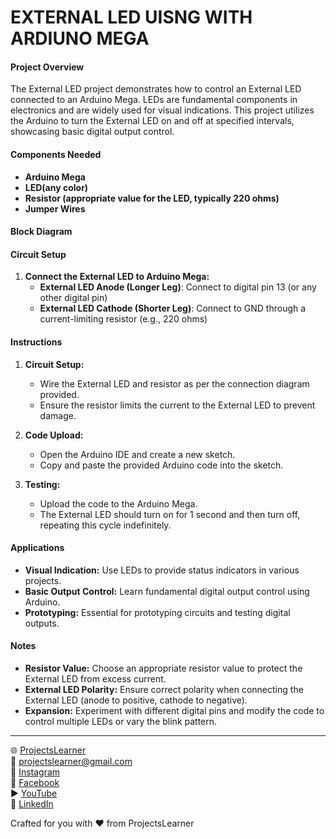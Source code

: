 # EXTERNAL LED UISNG WITH ARDIUNO MEGA

#### Project Overview

The External LED project demonstrates how to control an External LED connected to an Arduino Mega. LEDs are fundamental components in electronics and are widely used for visual indications. This project utilizes the Arduino to turn the External LED on and off at specified intervals, showcasing basic digital output control.

#### Components Needed

- **Arduino Mega**
- **LED(any color)**
- **Resistor (appropriate value for the LED, typically 220 ohms)**
- **Jumper Wires**

#### Block Diagram


#### Circuit Setup

1. **Connect the External LED to Arduino Mega:**
   - **External LED Anode (Longer Leg)**: Connect to digital pin 13 (or any other digital pin)
   - **External LED Cathode (Shorter Leg)**: Connect to GND through a current-limiting resistor (e.g., 220 ohms)

#### Instructions

1. **Circuit Setup:**
   - Wire the External LED and resistor as per the connection diagram provided.
   - Ensure the resistor limits the current to the External LED to prevent damage.

2. **Code Upload:**
   - Open the Arduino IDE and create a new sketch.
   - Copy and paste the provided Arduino code into the sketch.

3. **Testing:**
   - Upload the code to the Arduino Mega.
   - The External LED should turn on for 1 second and then turn off, repeating this cycle indefinitely.

#### Applications

- **Visual Indication:** Use LEDs to provide status indicators in various projects.
- **Basic Output Control:** Learn fundamental digital output control using Arduino.
- **Prototyping:** Essential for prototyping circuits and testing digital outputs.

#### Notes

- **Resistor Value:** Choose an appropriate resistor value to protect the External LED from excess current.
- **External LED Polarity:** Ensure correct polarity when connecting the External LED (anode to positive, cathode to negative).
- **Expansion:** Experiment with different digital pins and modify the code to control multiple LEDs or vary the blink pattern.

---

🌐 [ProjectsLearner](https://projectslearner.com/learn/arduino-mega-led)  
📧 [projectslearner@gmail.com](mailto:projectslearner@gmail.com)  
📸 [Instagram](https://www.instagram.com/projectslearner/)  
📘 [Facebook](https://www.facebook.com/projectslearner)  
▶️ [YouTube](https://www.youtube.com/@ProjectsLearner)  
📘 [LinkedIn](https://www.linkedin.com/in/projectslearner)  

Crafted for you with ❤️ from ProjectsLearner